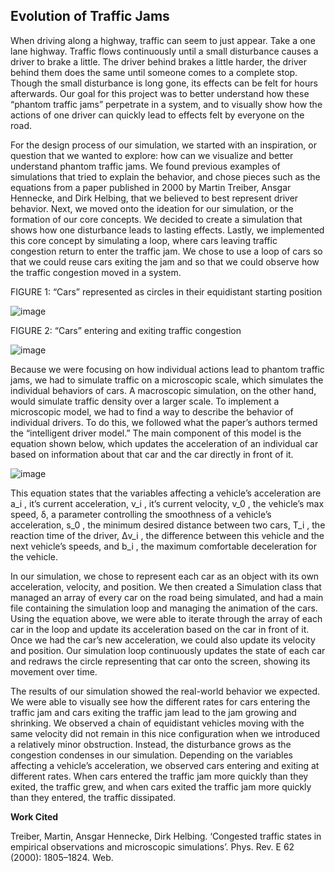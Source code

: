 ## Evolution of Traffic Jams
When driving along a highway, traffic can seem to just appear. Take a one lane highway. Traffic flows continuously until a small disturbance causes a driver to brake a little. The driver behind brakes a little harder, the driver behind them does the same until someone comes to a complete stop. Though the small disturbance is long gone, its effects can be felt for hours afterwards. Our goal for this project was to better understand how these “phantom traffic jams” perpetrate in a system, and to visually show how the actions of one driver can quickly lead to effects felt by everyone on the road. 

For the design process of our simulation, we started with an inspiration, or question that we wanted to explore: how can we visualize and better understand phantom traffic jams. We found previous examples of simulations that tried to explain the behavior, and chose pieces such as the equations from a paper published in 2000 by Martin Treiber, Ansgar Hennecke, and Dirk Helbing, that we believed to best represent driver behavior. Next, we moved onto the ideation for our simulation, or the formation of our core concepts. We decided to create a simulation that shows how one disturbance leads to lasting effects. Lastly, we implemented this core concept by simulating a loop, where cars leaving traffic congestion return to enter the traffic jam. We chose to use a loop of cars so that we could reuse cars exiting the jam and so that we could observe how the traffic congestion moved in a system.

FIGURE 1: “Cars” represented as circles in their equidistant starting position

![image](https://user-images.githubusercontent.com/127057159/230755681-6024d91a-845d-4dd6-9034-2199cf6f0bae.png)

FIGURE 2: “Cars” entering and exiting traffic congestion

![image](https://user-images.githubusercontent.com/127057159/230755687-4cfe381c-ce59-4a22-8304-07dd1b971dc0.png)

Because we were focusing on how individual actions lead to phantom traffic jams, we had to simulate traffic on a microscopic scale, which simulates the individual behaviors of cars. A macroscopic simulation, on the other hand, would simulate traffic density over a larger scale. To implement a microscopic model, we had to find a way to describe the behavior of individual drivers. To do this, we followed what the paper’s authors termed the “intelligent driver model.” The main component of this model is the equation shown below, which updates the acceleration of an individual car based on information about that car and the car directly in front of it.

![image](https://user-images.githubusercontent.com/127057159/230755774-606fa3da-ee2b-4dbf-9109-f6fd1dcf196d.png)


This equation states that the variables affecting a vehicle’s acceleration are a_i , it’s current acceleration, v_i , it’s current velocity, v_0 , the vehicle’s max speed, δ, a parameter controlling the smoothness of a vehicle’s acceleration, s_0 ,  the minimum desired distance between two cars, T_i , the reaction time of the driver, Δv_i , the difference between this vehicle and the next vehicle’s speeds, and b_i , the maximum comfortable deceleration for the vehicle. 

In our simulation, we chose to represent each car as an object with its own acceleration, velocity, and position. We then created a Simulation class that managed an array of every car on the road being simulated, and had a main file containing the simulation loop and managing the animation of the cars. Using the equation above, we were able to iterate through the array of each car in the loop and update its acceleration based on the car in front of it. Once we had the car’s new acceleration, we could also update its velocity and position. Our simulation loop continuously updates the state of each car and redraws the circle representing that car onto the screen, showing its movement over time.

The results of our simulation showed the real-world behavior we expected. We were able to visually see how the different rates for cars entering the traffic jam and cars exiting the traffic jam lead to the jam growing and shrinking. We observed a chain of equidistant vehicles moving with the same velocity did not remain in this nice configuration when we introduced a relatively minor obstruction. Instead, the disturbance grows as the congestion condenses in our simulation. Depending on the variables affecting a vehicle’s acceleration, we observed cars entering and exiting at different rates. When cars entered the traffic jam more quickly than they exited, the traffic grew, and when cars exited the traffic jam more quickly than they entered, the traffic dissipated. 

**Work Cited**

Treiber, Martin, Ansgar Hennecke, Dirk Helbing. ‘Congested traffic states in empirical observations and microscopic simulations’. Phys. Rev. E 62 (2000): 1805–1824. Web.
